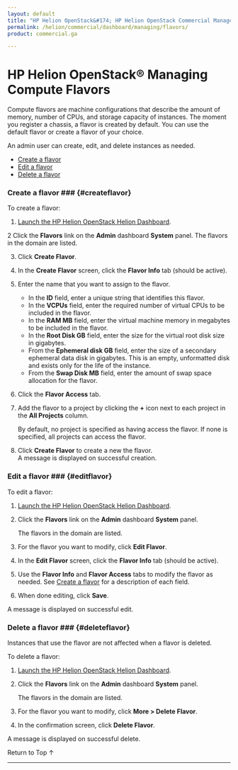 ```yaml
---
layout: default
title: "HP Helion OpenStack&#174; HP Helion OpenStack Commercial Manage Flavors"
permalink: /helion/commercial/dashboard/managing/flavors/
product: commercial.ga

---
```

<!--UNDER REVISION-->

<script>

function PageRefresh {
onLoad="window.refresh"
}

PageRefresh();

</script>

<!--
<p style="font-size: small;"> <a href="/helion/commercial/ga1/install/">&#9664; PREV</a> | <a href="/helion/commercial/ga1/install-overview/">&#9650; UP</a> | <a href="/helion/commercial/ga1/">NEXT &#9654;</a> 
-->

# HP Helion OpenStack&#174; Managing Compute Flavors</h1>

Compute flavors are machine configurations that describe the amount of memory, number of CPUs, and storage capacity of instances. The moment you register a chassis, a flavor is created by default. You can use the default flavor or create a flavor of your choice.

An admin user can create, edit, and delete instances as needed. 

* [Create a flavor](#createflavor)
* [Edit a flavor](#editflavor")
* [Delete a flavor](#deleteflavor)

### Create a flavor ### {#createflavor}

To create a flavor:

1. [Launch the HP Helion OpenStack Helion Dashboard](/helion/openstack/dashboard/login/).

2 Click the **Flavors** link on the **Admin** dashboard **System** panel.
	The flavors in the domain are listed. 

3. Click **Create Flavor**. 

4. In the **Create Flavor** screen, click the **Flavor Info** tab (should be active).

5. Enter the name that you want to assign to the flavor.</li>
	* In the **ID** field, enter a unique string that identifies this flavor.</li>
	* In the **VCPUs** field, enter the required number of virtual CPUs to be included in the flavor.</li>
	* In the **RAM MB** field, enter the virtual machine memory in megabytes to be included in the flavor.</li>
	* In the **Root Disk GB** field, enter the size for the virtual root disk size in gigabytes.</li>
	* From the **Ephemeral disk GB** field, enter the size of a secondary ephemeral data disk in gigabytes. This is an empty, unformatted disk and exists only for the life of the instance.</li>
	* From the **Swap Disk MB** field, enter the amount of swap space allocation for the flavor.</li>

6. Click the **Flavor Access** tab.

7. Add the flavor to a project by clicking the **+** icon next to each project in the **All Projects** column.

	By default, no project is specified as having access the flavor. If none is specified, all projects can access the flavor.

8. Click **Create Flavor** to create a new the flavor.<br>
A message is displayed on successful creation.

### Edit a flavor ### {#editflavor}</h3>

To edit a flavor:

1. [Launch the HP Helion OpenStack Helion Dashboard](/helion/openstack/dashboard/login/).

2. Click the **Flavors** link on the **Admin** dashboard **System** panel.

	The flavors in the domain are listed. 

3. For the flavor you want to modify, click **Edit Flavor**. 

4. In the **Edit Flavor** screen, click the **Flavor Info** tab (should be active).

5. Use the **Flavor Info** and **Flavor Access** tabs to modify the flavor as needed. See <a href="#createflavor">Create a flavor</a> for a description of each field.

6. When done editing, click **Save**.

A message is displayed on successful edit.

### Delete a flavor ### {#deleteflavor}</h3>

Instances that use the flavor are not affected when a flavor is deleted.

To delete a flavor:

1. [Launch the HP Helion OpenStack Helion Dashboard](/helion/openstack/dashboard/login/).

2. Click the **Flavors** link on the **Admin** dashboard **System** panel.

	The flavors in the domain are listed. 

3. For the flavor you want to modify, click **More &gt; Delete Flavor**. 

4. In the confirmation screen, click **Delete Flavor**.
<p>A message is displayed on successful delete. 

<a href="#top" style="padding:14px 0px 14px 0px; text-decoration: none;"> Return to Top &#8593; </a>


----
